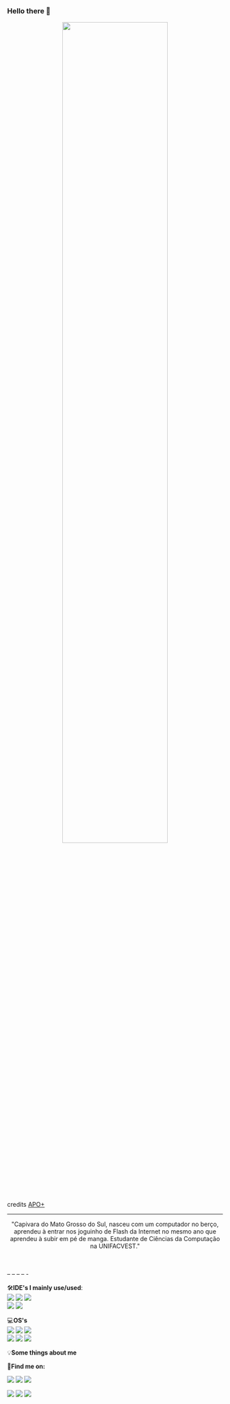 ### Hello there 👋
<p align="center" width="100%">
    <img width="70%" src="https://img.gifmagazine.net/gifmagazine/000coverimg/images/2388/medium.gif">
</p>
credits <a href="https://twitter.com/apostrophe_dot">APO+</a>

<!--Linktree when I finish it
<p align="center" width="10%">
    <a href="#"><img src="https://img.shields.io/badge/linktree-39E09B?style=for-the-badge&logo=linktree&logoColor=white"/></a>
</p>-->

  -------------------------------------------------------------------------------------------------------------------------------------------------------------------
  <p align="center">
    "Capivara do Mato Grosso do Sul, nasceu com um computador no berço, aprendeu à entrar nos joguinho de Flash da Internet no mesmo ano que aprendeu à subir em pé de manga. Estudante de Ciências da Computação na UNIFACVEST."
    </p>
<br>
<br>
 – – – – -
 <br>

🛠<strong>IDE's I mainly use/used</strong>:
<br>
<img witdth="30%" src="https://img.shields.io/badge/Atom-66595C?style=for-the-badge&logo=Atom&logoColor=white"/>
<img witdth="30%" src="https://img.shields.io/badge/Eclipse-2C2255?style=for-the-badge&logo=eclipse&logoColor=white"/>
<img witdth="30%" src="https://img.shields.io/badge/PyCharm-000000.svg?&style=for-the-badge&logo=PyCharm&logoColor=white"/>
<br>
<img witdth="30%" src="https://img.shields.io/badge/RStudio-75AADB?style=for-the-badge&logo=RStudio&logoColor=white"/>
<img witdth="30%" src="https://img.shields.io/badge/Visual_Studio_Code-0078D4?style=for-the-badge&logo=visual%20studio%20code&logoColor=white"/>

💻<strong>OS's</strong>
<br>
<img witdth="30%" src="https://img.shields.io/badge/Android-3DDC84?style=for-the-badge&logo=android&logoColor=white"/>
<img witdth="30%" src="https://img.shields.io/badge/Arch_Linux-1793D1?style=for-the-badge&logo=arch-linux&logoColor=white"/>
<img witdth="30%" src="https://img.shields.io/badge/Kali_Linux-557C94?style=for-the-badge&logo=kali-linux&logoColor=white"/>
<br>
<img witdth="30%" src="https://img.shields.io/badge/Tails%20-56347C?&style=for-the-badge&logo=tails&logoColor=white"/>
<img witdth="30%" src="https://img.shields.io/badge/Ubuntu-E95420?style=for-the-badge&logo=ubuntu&logoColor=white"/>
<img witdth="30%" src="https://img.shields.io/badge/Windows-0078D6?style=for-the-badge&logo=windows&logoColor=white"/>


💡<strong>Some things about me</strong>
<!--Playstore when I finish it
- I create Android games for CRYOGEN on
https://img.shields.io/badge/Google_Play-414141?style=for-the-badge&logo=google-play&logoColor=white and 
https://img.shields.io/badge/App_Store-0D96F6?style=for-the-badge&logo=app-store&logoColor=white
-->
<!--Blogs when I finish them
- I often (or not) write about programming, art, life, cats, travelling and etc on 
https://img.shields.io/badge/dev.to-0A0A0A?style=for-the-badge&logo=devdotto&logoColor=white
https://img.shields.io/badge/Hashnode-2962FF?style=for-the-badge&logo=hashnode&logoColor=white
https://img.shields.io/badge/Medium-12100E?style=for-the-badge&logo=medium&logoColor=white
and on my personal website running on 
https://img.shields.io/badge/Ghost-000?style=for-the-badge&logo=ghost&logoColor=yellow
-->

<!--Gumroad when I finish it
- Every one of my brushes, resources and etc are on https://img.shields.io/badge/GUMROAD-36a9ae?style=for-the-badge&logo=gumroad&logoColor=white
-->

<!--Animations when I finish them
- You can find my animations on https://img.shields.io/badge/Amazon%20Prime-00A8E1?style=for-the-badge&logo=netflix&logoColor=white
https://img.shields.io/badge/Netflix-E50914?style=for-the-badge&logo=netflix&logoColor=white
-->

🌻<strong>Find me on:</strong>

<a href="https://www.behance.net/marypamplona"><img witdth="30%" src="https://img.shields.io/badge/-Behance-blue?style=for-the-badge&logo=behance&logoColor=white"/></a>
<a href="https://www.deviantart.com/arcaneebrush"><img witdth="30%" src="https://img.shields.io/badge/DeviantArt-05CC47?style=for-the-badge&logo=deviantart&logoColor=white"/></a>
<a href="https://www.pinterest.com/the4rcanist/"><img witdth="30%" src="https://img.shields.io/badge/Pinterest-%23E60023.svg?&style=for-the-badge&logo=Pinterest&logoColor=white"/></a>
<br>

<a href="https://www.instagram.com/the4rcanist/"><img witdth="30%" src="https://img.shields.io/badge/Instagram-E4405F?style=for-the-badge&logo=instagram&logoColor=white"/></a>
<a href="https://www.linkedin.com/in/mary-pamplona-96a609172/"><img witdth="30%" src="https://img.shields.io/badge/LinkedIn-0077B5?style=for-the-badge&logo=linkedin&logoColor=white"/></a>
<a href="https://www.reddit.com/user/the4rcanist"><img witdth="30%" src="https://img.shields.io/badge/Reddit-FF4500?style=for-the-badge&logo=reddit&logoColor=white"/></a>
<br>


<!--Gmail e proton
Gmail badge seguido do gmailhttps://img.shields.io/badge/Gmail-D14836?style=for-the-badge&logo=gmail&logoColor=white

Proton mail seguido do email
https://img.shields.io/badge/ProtonMail-8B89CC?style=for-the-badge&logo=protonmail&logoColor=white
-->

<!-- Code challenges
Codechef seguido do user
https://img.shields.io/badge/Codechef-%23B92B27.svg?&style=for-the-badge&logo=Codechef&logoColor=white

Codeforces seguido do user
https://img.shields.io/badge/Codeforces-445f9d?style=for-the-badge&logo=Codeforces&logoColor=white

Codepen seguido do user
https://img.shields.io/badge/Codepen-000000?style=for-the-badge&logo=codepen&logoColor=white

Codewards seguido do user
https://img.shields.io/badge/Codewars-B1361E?style=for-the-badge&logo=Codewars&logoColor=white
-->

<!--Hackearth e Rank
Hackerearth seguido do user
https://img.shields.io/badge/HackerEarth-%232C3454.svg?&style=for-the-badge&logo=HackerEarth&logoColor=Blue

Hackerrank seguido do user
https://img.shields.io/badge/-Hackerrank-2EC866?style=for-the-badge&logo=HackerRank&logoColor=white
-->

<!--Kaggle
https://img.shields.io/badge/Kaggle-20BEFF?style=for-the-badge&logo=Kaggle&logoColor=white

Leetcode
https://img.shields.io/badge/-LeetCode-FFA116?style=for-the-badge&logo=LeetCode&logoColor=black
-->




